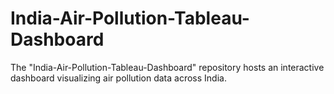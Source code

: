 # India-Air-Pollution-Tableau-Dashboard
The "India-Air-Pollution-Tableau-Dashboard" repository hosts an interactive dashboard visualizing air pollution data across India.

